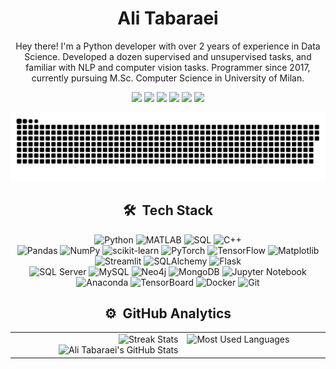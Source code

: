 <!-- Name -->
<h1 align="center">
  <b>Ali Tabaraei</b>
</h1>

<!-- About -->
<p align="center">
  Hey there! I'm a Python developer with over 2 years of experience in Data Science. Developed a dozen supervised and unsupervised tasks, and familiar with NLP and computer vision tasks. Programmer since 2017, currently pursuing M.Sc. Computer Science in University of Milan.
</p>
<p align="center">
  <a href="https://tabaraei.com/"><img src="https://img.shields.io/badge/-tabaraei.com-3423A6?style=flat&logo=Google-Chrome&logoColor=white"/></a>
  <a href="https://www.linkedin.com/in/tabaraei/"><img src="https://img.shields.io/badge/-tabaraei-0077B5?style=flat&logo=Linkedin&logoColor=white"/></a>
  <a href="https://stackoverflow.com/users/13836545/tabaraei"><img src="https://img.shields.io/badge/-tabaraei- orange?style=flat&logo=stackoverflow&logoColor=white"/></a>
  <a href="https://scholar.google.com/citations?hl=en&user=BOIhcKcAAAAJ"><img src="https://img.shields.io/badge/-Ali%20Tabaraei-4285F4?style=flat&logo=google-scholar&logoColor=white"/></a>
  <a href="https://www.youtube.com/tabaraei"><img src="https://img.shields.io/badge/-tabaraei-FF0000?style=flat&logo=youtube&logoColor=white"/></a>
  <a href="mailto:tabaraei.work@gmail.com"><img src="https://img.shields.io/badge/-tabaraei.work@gmail.com-D14836?style=flat&logo=Gmail&logoColor=white"/></a>
</p>

<!-- snake -->
<picture>
  <source media="(prefers-color-scheme: dark)" srcset="https://github.com/tabaraei/tabaraei/blob/main/github-contribution-grid-snake-dark.svg" />
  <source media="(prefers-color-scheme: light)" srcset="https://github.com/tabaraei/tabaraei/blob/main/github-contribution-grid-snake.svg" />
  <img alt="github-snake" src="https://github.com/tabaraei/tabaraei/blob/main/github-contribution-grid-snake.svg" />
</picture>

<!-- Tech Stack -->
<h2 align="center">🛠 &nbsp;Tech Stack</h2>
<p align="center">
  <img src="https://img.shields.io/badge/-Python-3776AB?style=flat&logo=python&logoColor=white" alt="Python">
  <img src="https://img.shields.io/badge/-MATLAB-0076A8?style=flat" alt="MATLAB">
  <img src="https://img.shields.io/badge/-SQL-CC2927?style=flat&logo=sql" alt="SQL">
  <img src="https://img.shields.io/badge/-C++-00599C?style=flat&logo=C%2B%2B&logoColor=white" alt="C++">
  <br />
  <img src="https://img.shields.io/badge/-Pandas-150458?style=flat&logo=pandas&logoColor=white" alt="Pandas">
  <img src="https://img.shields.io/badge/-NumPy-013243?style=flat&logo=numpy" alt="NumPy">
  <img src="https://img.shields.io/badge/-scikit_learn-F7931E?style=flat&logo=scikit-learn&logoColor=white" alt="scikit-learn">
  <img src="https://img.shields.io/badge/-PyTorch-EE4C2C?style=flat&logo=pytorch&logoColor=white" alt="PyTorch">
  <img src="https://img.shields.io/badge/-TensorFlow-FF6F00?style=flat&logo=tensorflow&logoColor=white" alt="TensorFlow">
  <img src="https://img.shields.io/badge/-Matplotlib-11557C?style=flat&logo=matplotlib&logoColor=white" alt="Matplotlib">
  <img src="https://img.shields.io/badge/-Streamlit-FF4B4B?style=flat&logo=streamlit&logoColor=white" alt="Streamlit">
  <img src="https://img.shields.io/badge/-SQLAlchemy-1A1918?style=flat&logo=sqlalchemy" alt="SQLAlchemy">
  <img src="https://img.shields.io/badge/-Flask-000000?style=flat&logo=flask" alt="Flask">
  <br />
  <img src="https://img.shields.io/badge/-SQL_Server-CC2927?style=flat&logo=microsoft-sql-server&logoColor=white" alt="SQL Server">
  <img src="https://img.shields.io/badge/-MySQL-4479A1?style=flat&logo=mysql&logoColor=white" alt="MySQL">
  <img src="https://img.shields.io/badge/-Neo4j-008CC1?style=flat&logo=neo4j&logoColor=white" alt="Neo4j">
  <img src="https://img.shields.io/badge/-MongoDB-47A248?style=flat&logo=mongodb&logoColor=white" alt="MongoDB">
  <img src="https://img.shields.io/badge/-Jupyter_Notebook-F37626?style=flat&logo=jupyter&logoColor=white" alt="Jupyter Notebook">
  <img src="https://img.shields.io/badge/-Anaconda-44A833?style=flat&logo=anaconda&logoColor=white" alt="Anaconda">
  <img src="https://img.shields.io/badge/-TensorBoard-FF6F00?style=flat&logo=tensorflow&logoColor=white" alt="TensorBoard">
  <img src="https://img.shields.io/badge/-Docker-2496ED?style=flat&logo=docker&logoColor=white" alt="Docker">
  <img src="https://img.shields.io/badge/-Git-F05032?style=flat&logo=git&logoColor=white" alt="Git">
</p>

<!-- Analytics -->
<h2 align="center">⚙️ &nbsp;GitHub Analytics</h2>
<p align="center">
  <table align="center">
    <tr>
      <td width="54.65%" align="right" valign="top">
        <img style="width: 100%;" src="https://github-readme-streak-stats.herokuapp.com/?user=tabaraei&theme=ayu-mirage" alt="Streak Stats" />
        <img style="width: 100%;" src="https://github-readme-stats-git-masterrstaa-rickstaa.vercel.app/api?username=tabaraei&show_icons=true&theme=ayu-mirage&hide=contribs,prs&include_all_commits=True&rank_icon=github" alt="Ali Tabaraei's GitHub Stats" />
      </td>
      <td width="45.35%" align="left" valign="top">
        <img style="width: 100%;" src="https://github-readme-stats.vercel.app/api/top-langs/?username=tabaraei&langs_count=8&theme=ayu-mirage&layout=donut&hide=html,css,mathematica&size_weight=0.6&count_weight=0.4" alt="Most Used Languages" />
      </td>
    </tr>
  </table>
</p>
